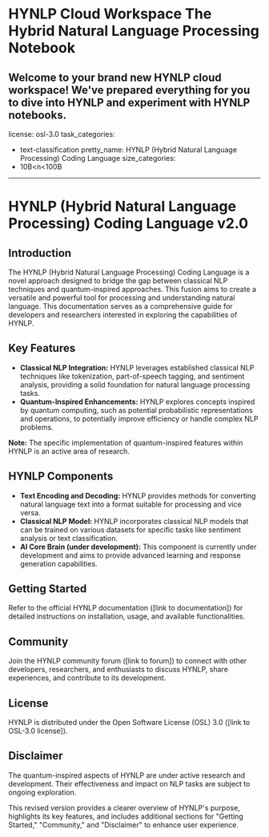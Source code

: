 # HYNLP Cloud Workspace The Hybrid Natural Language Processing Notebook
Welcome to your brand new HYNLP cloud workspace! We've prepared everything for you to dive into HYNLP and experiment with HYNLP notebooks.
---
license: osl-3.0
task_categories:
- text-classification
pretty_name: HYNLP (Hybrid Natural Language Processing) Coding Language
size_categories:
- 10B<n<100B
---

# HYNLP (Hybrid Natural Language Processing) Coding Language v2.0 

## Introduction

The HYNLP (Hybrid Natural Language Processing) Coding Language is a novel approach designed to bridge the gap between classical NLP techniques and quantum-inspired approaches. This fusion aims to create a versatile and powerful tool for processing and understanding natural language. This documentation serves as a comprehensive guide for developers and researchers interested in exploring the capabilities of HYNLP.

## Key Features

* **Classical NLP Integration:** HYNLP leverages established classical NLP techniques like tokenization, part-of-speech tagging, and sentiment analysis, providing a solid foundation for natural language processing tasks.
* **Quantum-Inspired Enhancements:** HYNLP explores concepts inspired by quantum computing, such as potential probabilistic representations and operations, to potentially improve efficiency or handle complex NLP problems. 

**Note:** The specific implementation of quantum-inspired features within HYNLP is an active area of research.

## HYNLP Components

* **Text Encoding and Decoding:** HYNLP provides methods for converting natural language text into a format suitable for processing and vice versa.
* **Classical NLP Model:** HYNLP incorporates classical NLP models that can be trained on various datasets for specific tasks like sentiment analysis or text classification.
* **AI Core Brain (under development):** This component is currently under development and aims to provide advanced learning and response generation capabilities. 

## Getting Started

Refer to the official HYNLP documentation ([link to documentation]) for detailed instructions on installation, usage, and available functionalities. 

## Community

Join the HYNLP community forum ([link to forum]) to connect with other developers, researchers, and enthusiasts to discuss HYNLP, share experiences, and contribute to its development.

## License

HYNLP is distributed under the Open Software License (OSL) 3.0 ([link to OSL-3.0 license]).

## Disclaimer

The quantum-inspired aspects of HYNLP are under active research and development. Their effectiveness and impact on NLP tasks are subject to ongoing exploration.

This revised version provides a clearer overview of HYNLP's purpose, highlights its key features, and includes additional sections for "Getting Started," "Community," and "Disclaimer" to enhance user experience. 
